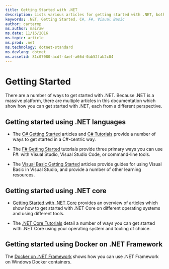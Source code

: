 ```yaml
---
title: Getting Started with .NET
description: Lists various articles for getting started with .NET, both from a language and platform perspective.
keywords: .NET, Getting Started, C#, F#, Visual Basic
author: cartermp
ms.author: mairaw
ms.date: 11/16/2016
ms.topic: article
ms.prod: .net
ms.technology: dotnet-standard
ms.devlang: dotnet
ms.assetid: 81c07080-acdf-4aef-a66d-0ab52fab2c04
---
```


# Getting Started

There are a number of ways to get started with .NET.  Because .NET is a massive platform, there are multiple articles in this documentation which show how you can get started with .NET, each from a different perspective.

## Getting started using .NET languages

* The [C# Getting Started](../csharp/getting-started/index.md) articles and [C# Tutorials](../csharp/tutorials/index.md) provide a number of ways to get started in a C#-centric way.

* The [F# Getting Started](../fsharp/tutorials/getting-started/index.md) tutorials provide three primary ways you can use F#: with Visual Studio, Visual Studio Code, or command-line tools.

* The [Visual Basic Getting Started](../visual-basic/getting-started/index.md) articles provide guides for using Visual Basic in Visual Studio, and provide a number of other learning resources.

## Getting started using .NET core

* [Getting Started with .NET Core](../core/getting-started.md) provides an overview of articles which show how to get started with .NET Core on different operating systems and using different tools.

* The [.NET Core Tutorials](../core/tutorials/index.md) detail a number of ways you can get started with .NET Core using your operating system and tooling of choice.

## Getting started using Docker on .NET Framework

The [Docker on .NET Framework](../docker/index.md) shows how you can use .NET Framework on Windows Docker containers.